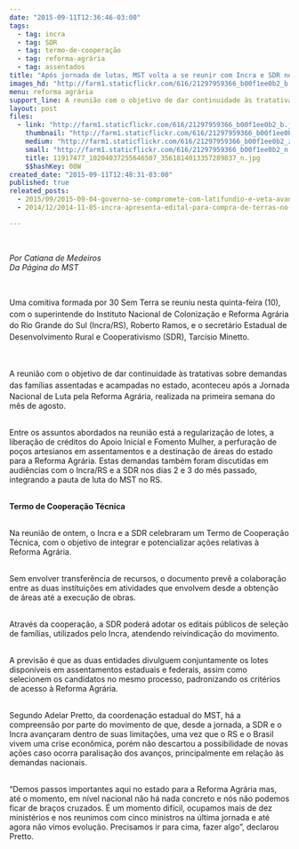 ```yaml
---
date: "2015-09-11T12:36:46-03:00"
tags:
  - tag: incra
  - tag: SDR
  - tag: termo-de-cooperação
  - tag: reforma-agrária
  - tag: assentados
title: "Após jornada de lutas, MST volta a se reunir com Incra e SDR no RS"
images_hd: "http://farm1.staticflickr.com/616/21297959366_b00f1ee0b2_b.jpg"
menu: reforma agrária
support_line: A reunião com o objetivo de dar continuidade às tratativas sobre demandas das famílias assentadas e acampadas no estado.
layout: post
files:
  - link: "http://farm1.staticflickr.com/616/21297959366_b00f1ee0b2_b.jpg"
    thumbnail: "http://farm1.staticflickr.com/616/21297959366_b00f1ee0b2_t.jpg"
    medium: "http://farm1.staticflickr.com/616/21297959366_b00f1ee0b2_z.jpg"
    small: "http://farm1.staticflickr.com/616/21297959366_b00f1ee0b2_n.jpg"
    title: 11917477_10204037255646507_3561814013357289837_n.jpg
    $$hashKey: 08W
created_date: "2015-09-11T12:48:31-03:00"
published: true
releated_posts:
  - 2015/09/2015-09-04-governo-se-compromete-com-latifundio-e-veta-avanco-na-reforma-agraria-afirma-dirigente-do-mst.md
  - 2014/12/2014-11-05-incra-apresenta-edital-para-compra-de-terras-no-parana.md

---
```

<p>&nbsp;</p>

<p><em>Por Catiana de Medeiros<br />
Da P&aacute;gina do MST</em></p>

<p>&nbsp;</p>

<p>Uma comitiva formada por 30 Sem Terra se reuniu&nbsp;<span style="line-height: 20.8px;">nesta quinta-feira (10), com o superintende do Instituto Nacional de Coloniza&ccedil;&atilde;o e Reforma Agr&aacute;ria do Rio Grande do Sul (Incra/RS), Roberto Ramos, e o secret&aacute;rio Estadual de Desenvolvimento Rural e Cooperativismo (SDR), Tarc&iacute;sio Minetto.</span></p>

<p>&nbsp;</p>

<p><span style="line-height: 20.8px;">A reuni&atilde;o com o objetivo de dar continuidade &agrave;s tratativas sobre demandas das fam&iacute;lias assentadas e acampadas no estado,&nbsp;aconteceu</span>&nbsp;ap&oacute;s a Jornada Nacional de Luta pela Reforma Agr&aacute;ria, realizada na primeira semana do m&ecirc;s de agosto.</p>

<p><br />
Entre os assuntos abordados na reuni&atilde;o est&aacute; a regulariza&ccedil;&atilde;o de lotes, a libera&ccedil;&atilde;o de cr&eacute;ditos do Apoio Inicial e Fomento Mulher, a perfura&ccedil;&atilde;o de po&ccedil;os artesianos em assentamentos e a destina&ccedil;&atilde;o de &aacute;reas do estado para a Reforma Agr&aacute;ria. Estas demandas tamb&eacute;m foram discutidas em audi&ecirc;ncias com o Incra/RS e a SDR nos dias 2 e 3 do m&ecirc;s passado, integrando a pauta de luta do MST no RS.</p>

<p><br />
<strong>Termo de Coopera&ccedil;&atilde;o T&eacute;cnica</strong></p>

<p><br />
Na reuni&atilde;o de ontem, o Incra e a SDR celebraram um Termo de Coopera&ccedil;&atilde;o T&eacute;cnica, com o objetivo de integrar e potencializar a&ccedil;&otilde;es relativas &agrave; Reforma Agr&aacute;ria.</p>

<p><br />
Sem envolver transfer&ecirc;ncia de recursos, o documento prev&ecirc; a colabora&ccedil;&atilde;o entre as duas institui&ccedil;&otilde;es em atividades que envolvem desde a obten&ccedil;&atilde;o de &aacute;reas at&eacute; a execu&ccedil;&atilde;o de obras.</p>

<p><br />
Atrav&eacute;s da coopera&ccedil;&atilde;o, a SDR poder&aacute; adotar os editais p&uacute;blicos de sele&ccedil;&atilde;o de fam&iacute;lias, utilizados pelo Incra, atendendo reivindica&ccedil;&atilde;o do movimento.</p>

<p><br />
A previs&atilde;o &eacute; que as duas entidades divulguem conjuntamente os lotes dispon&iacute;veis em assentamentos estaduais e federais, assim como selecionem os candidatos no mesmo processo, padronizando os crit&eacute;rios de acesso &agrave; Reforma Agr&aacute;ria.</p>

<p><br />
Segundo Adelar Pretto, da coordena&ccedil;&atilde;o estadual do MST, h&aacute; a compreens&atilde;o por parte do movimento de que, desde a jornada, a SDR e o Incra avan&ccedil;aram dentro de suas limita&ccedil;&otilde;es, uma vez que o RS e o Brasil vivem uma crise econ&ocirc;mica, por&eacute;m n&atilde;o descartou a possibilidade de novas a&ccedil;&otilde;es caso ocorra paralisa&ccedil;&atilde;o dos avan&ccedil;os, principalmente em rela&ccedil;&atilde;o &agrave;s demandas nacionais.</p>

<p><br />
&ldquo;Demos passos importantes aqui no estado para a Reforma Agr&aacute;ria mas, at&eacute; o momento, em n&iacute;vel nacional n&atilde;o h&aacute; nada concreto e n&oacute;s n&atilde;o podemos ficar de bra&ccedil;os cruzados. &Eacute; um momento dif&iacute;cil, ocupamos mais de dez minist&eacute;rios e nos reunimos com cinco ministros na &uacute;ltima jornada e at&eacute; agora n&atilde;o vimos evolu&ccedil;&atilde;o. Precisamos ir para cima, fazer algo&rdquo;, declarou Pretto.</p>

